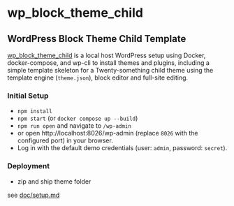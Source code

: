 # wp_block_theme_child

## WordPress Block Theme Child Template

[wp_block_theme_child](https://github.com/openmindculture/wp_block_theme_child) is a local host WordPress setup using Docker, docker-compose, and wp-cli
to install themes and plugins, including a simple template skeleton for a Twenty-something child
theme using the template engine (`theme.json`), block editor and full-site editing.

### Initial Setup

- `npm install`
- `npm start` (or `docker compose up --build`)
- `npm run open` and navigate to `/wp-admin` 
- or open http://localhost:8026/wp-admin (replace `8026` with the configured port) in your browser.
- Log in with the default demo credentials (user: `admin`, password: `secret`).

### Deployment

- zip and ship theme folder

see [doc/setup.md](doc/setup.md)
